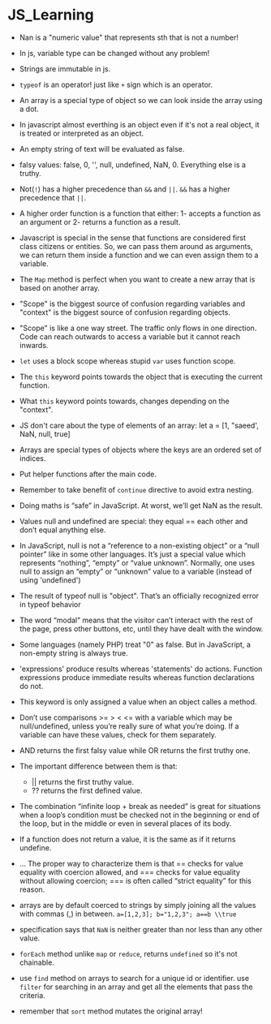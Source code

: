 # JS_Learning

* Nan is a "numeric value" that represents sth that is not a number!

* In js, variable type can be changed without any problem!

* Strings are immutable in js.

* `typeof` is an operator! just like `+` sign which is an operator.

* An array is a special type of object so we can look inside the array using a dot.

* In javascript almost everthing is an object even if it's not a real object, it is treated or interpreted as an object.

* An empty string of text will be evaluated as false.

* falsy values: false, 0, '', null, undefined, NaN, 0. Everything else is a truthy.

* Not(`!`) has a higher precedence than `&&` and `||`. `&&` has a higher precedence that `||`.

* A higher order function is a function that either: 1- accepts a function as an argument or 2- returns a function as a result.

* Javascript is special in the sense that functions are considered first class citizens or entities. So, we can pass them around as arguments, we can return them inside a function and we can even assign them to a variable. 

* The `Map` method is perfect when you want to create a new array that is based on another array.

* "Scope" is the biggest source of confusion regarding variables and "context" is the biggest source of confusion regarding objects.

* "Scope" is like a one way street. The traffic only flows in one direction. Code can reach outwards to access a variable but it cannot reach inwards.

* `let` uses a block scope whereas stupid `var` uses function scope.

* The `this` keyword points towards the object that is executing the current function.

* What `this` keyword points towards, changes depending on the "context".

* JS don't care about the type of elements of an array: let a = [1, "saeed', NaN, null, true]

* Arrays are special types of objects where the keys are an ordered set of indices. 

* Put helper functions after the main code. 

* Remember to take benefit of `continue` directive to avoid extra nesting.

* Doing maths is “safe” in JavaScript. At worst, we’ll get NaN as the result.

* Values null and undefined are special: they equal == each other and don’t equal anything else.

* In JavaScript, null is not a “reference to a non-existing object” or a “null pointer” like in some other languages. It’s just a special value which represents “nothing”, “empty” or “value unknown”. Normally, one uses null to assign an “empty” or “unknown” value to a variable (instead of using 'undefined')

* The result of typeof null is "object". That’s an officially recognized error in typeof behavior

* The word “modal” means that the visitor can’t interact with the rest of the page, press other buttons, etc, until they have dealt with the window. 

* Some languages (namely PHP) treat "0" as false. But in JavaScript, a non-empty string is always true.
  
* 'expressions' produce results whereas 'statements' do actions. Function expressions produce immediate results whereas function declarations do not.

* This keyword is only assigned a value when an object calles a method.

* Don’t use comparisons >= > < <= with a variable which may be null/undefined, unless you’re really sure of what you’re doing. If a variable can have these values, check for them separately.

* AND returns the first falsy value while OR returns the first truthy one.

* The important difference between them is that:
  * || returns the first truthy value.
  * ?? returns the first defined value.
* The combination “infinite loop + break as needed” is great for situations when a loop’s condition must be checked not in the beginning or end of the loop, but in the middle or even in several places of its body.
  
 * If a function does not return a value, it is the same as if it returns undefine.
 
 * ... The proper way to characterize them is that == checks for value equality with coercion allowed, and === checks for value equality without allowing coercion; === is often called “strict equality” for this reason.
 
 * arrays are by default coerced to strings by simply joining all the values with commas (,) in between. `a=[1,2,3]; b="1,2,3"; a==b \\true`
 
 * specification says that `NaN` is neither greater than nor less than any other value.

* `forEach` method unlike `map` or `reduce`, returns `undefined` so it's not chainable.

* use `find` method on arrays to search for a unique id or identifier. use `filter` for searching in an array and get all the elements that pass the criteria.

* remember that `sort` method mutates the original array!
